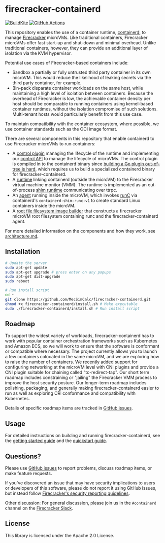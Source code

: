 # firecracker-containerd

[![BuildKite](https://badge.buildkite.com/aab4ae547d5e5079a5915522e8cdb18492349aef67aae5a8c5.svg?branch=main)](https://buildkite.com/firecracker-microvm/firecracker-containerd)
[![GitHub Actions](https://github.com/firecracker-microvm/firecracker-containerd/actions/workflows/build.yaml/badge.svg)](https://github.com/firecracker-microvm/firecracker-containerd/actions)

This repository enables the use of a container runtime,
[containerd](https://containerd.io), to manage
[Firecracker](https://github.com/firecracker-microvm/firecracker) microVMs.
Like traditional containers, Firecracker microVMs offer fast start-up and
shut-down and minimal overhead. Unlike traditional containers, however, they
can provide an additional layer of isolation via the KVM hypervisor.

Potential use cases of Firecracker-based containers include:

- Sandbox a partially or fully untrusted third party container
  in its own microVM. This would reduce the likelihood of
  leaking secrets via the third party container, for example.
- Bin-pack disparate container workloads on the same host,
  while maintaining a high level of isolation between containers. Because
  the overhead of Firecracker is low, the achievable container
  density per host should be comparable to
  running containers using kernel-based container runtimes,
  without the isolation compromise of such solutions. Multi-tenant
  hosts would particularly benefit from this use case.

To maintain compatibility with the container ecosystem, where possible, we use
container standards such as the OCI image format.

There are several components in this repository that enable containerd to use
Firecracker microVMs to run containers:

- A [control plugin](firecracker-control) managing the lifecycle of the
  runtime and implementing our [control API](proto/firecracker.proto) to
  manage the lifecycle of microVMs. The control plugin is compiled in to the
  containerd binary since [building a Go plugin out-of-tree is hard](https://github.com/golang/go/issues/20481),
  which requires us to build a specialized containerd binary for
  firecracker-containerd.
- A [runtime](runtime) linking containerd (outside the microVM) to the
  Firecracker virtual machine monitor (VMM). The runtime is implemented as an
  out-of-process
  [shim runtime](https://github.com/containerd/containerd/issues/2426)
  communicating over ttrpc.
- An [agent](agent) running inside the microVM, which invokes
  [runC](https://runc.io) via containerd's `containerd-shim-runc-v1`
  to create standard Linux containers inside the microVM.
- A [root file filesystem image builder](tools/image-builder) that
  constructs a firecracker microVM root filesystem containing runc and
  the firecracker-containerd agent.

For more detailed information on the components and how they work, see
[architecture.md](docs/architecture.md).

## Installation

```bash
# Update the server
sudo apt-get update
sudo apt-get upgrade # press enter on any popups
sudo apt-get dist-upgrade
sudo reboot

# Run install script
cd ~
git clone https://github.com/MecSimCalc/firecracker-containerd.git
chmod +x firecracker-containerd/install.sh # Make executable
sudo ./firecracker-containerd/install.sh # Run install script


```

## Roadmap

To support the widest variety of workloads, firecracker-containerd has to work
with popular container orchestration frameworks such as Kubernetes and Amazon
ECS, so we will work to ensure that the software is conformant or compatible
where necessary. The project currently allows you to launch a few containers
colocated in the same microVM, and we are exploring how to raise the number of
containers. We recently added support for configuring networking at the microVM
level with CNI plugins and provide a CNI plugin suitable for chaining called
"tc-redirect-tap". Our short term roadmap includes constraining or "jailing"
the Firecracker VMM process to improve the host security posture. Our
longer-term roadmap includes polishing, packaging, and generally making
firecracker-containerd easier to run as well as exploring CRI conformance and
compatibility with Kubernetes.

Details of specific roadmap items are tracked in [GitHub
issues](https://github.com/firecracker-microvm/firecracker-containerd/issues).

## Usage

For detailed instructions on building and running
firecracker-containerd, see the
[getting started guide](docs/getting-started.md) and the
[quickstart guide](docs/quickstart.md).

## Questions?

Please use [GitHub
issues](https://github.com/firecracker-microvm/firecracker-containerd/issues) to
report problems, discuss roadmap items, or make feature requests.

If you've discovered an issue that may have security implications to
users or developers of this software, please do not report it using
GitHub issues, but instead follow
[Firecracker's security reporting
guidelines](https://github.com/firecracker-microvm/firecracker/blob/main/SECURITY-POLICY.md).

Other discussion: For general discussion, please join us in the `#containerd`
channel on the [Firecracker Slack](https://join.slack.com/t/firecracker-microvm/shared_invite/zt-oxbm7tqt-GLlze9zZ7sdRSDY6OnXXHg).

## License

This library is licensed under the Apache 2.0 License.
